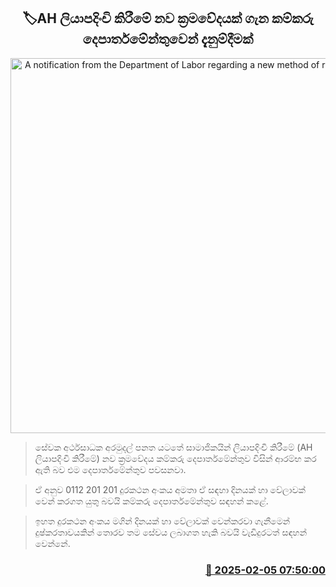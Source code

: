 <p align='center'><b><h2 align='center' title='A notification from the Department of Labor regarding a new method of registering AH'>🏷AH ලියාපදිංචි කිරීමේ නව ක්‍රමවේදයක් ගැන කම්කරු දෙපාර්තමේන්තුවෙන් දැනුම්දීමක්</h2></b></p>
<p align='center'><img src='https://helakuru.sgp1.cdn.digitaloceanspaces.com/esana/images/lib/labour-department-n.jpg' width='600' alt='A notification from the Department of Labor regarding a new method of registering AH'></p>

> සේවක අර්ථසාධක අරමුදල් පනත යටතේ සාමාජිකයින් ලියාපදිංචි කිරීමේ (AH ලියාපදිංචි කිරීමේ) නව ක්‍රමවේදය කම්කරු දෙපාර්තමේන්තුව විසින් ආරම්භ කර ඇති බව එම දෙපාර්තමේන්තුව පවසනවා.

> ඒ අනුව 0112 201 201 දුරකථන අංකය අමතා ඒ සඳහා දිනයක් හා වේලාවක් වෙන් කරගත යුතු බවයි කම්කරු දෙපාර්තමේන්තුව සඳහන් කළේ.

> ඉහත දුරකථන අංකය මගින් දිනයක් හා වේලාවක් වෙන්කරවා ගැනීමෙන් දුෂ්කරතාවයකින් තොරව තම සේවය ලබාගත හැකි බවයි වැඩිදුරටත් සඳහන් වෙන්නේ.



<h3 align='right'><a href='https://www.helakuru.lk/esana/p/107165/'>📅 2025-02-05 07:50:00</a></h3>
